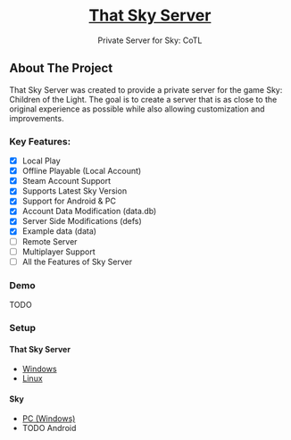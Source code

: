 <a id="readme-top"></a>

<div align="center">
  <!-- PROJECT LOGO -->
  <h1><a href="https://github.com/TheSR007/That_Sky_Server">
  That Sky Server
  </a></h1>
  
  <p align="center">
    Private Server for Sky: CoTL
    <br />
  </p>
</div>

## About The Project

That Sky Server was created to provide a private server for the game Sky: Children of the Light. The goal is to create a server that is as close to the original experience as possible while also allowing customization and improvements.

### Key Features:

- [X] Local Play
- [X] Offline Playable (Local Account)
- [X] Steam Account Support
- [X] Supports Latest Sky Version
- [X] Support for Android & PC
- [X] Account Data Modification (data.db)
- [X] Server Side Modifications (defs)
- [X] Example data (data)
- [ ] Remote Server
- [ ] Multiplayer Support
- [ ] All the Features of Sky Server

### Demo
TODO

### Setup
#### That Sky Server
  - [Windows](https://www.youtube.com/watch?v=ZUoSCtlUeAI)
  - [Linux](https://www.youtube.com/watch?v=ylRlD8IeDvs)

#### Sky
  - [PC (Windows)](https://www.youtube.com/watch?v=62jhWTx13dE)
  - TODO Android


